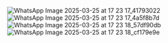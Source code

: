 ![WhatsApp Image 2025-03-25 at 17 23 17_41793022](https://github.com/user-attachments/assets/1a78572f-d6b9-4641-9468-5ae26090b81d)
![WhatsApp Image 2025-03-25 at 17 23 17_4a5f8b7d](https://github.com/user-attachments/assets/a580d72c-9e15-4dac-9c96-29c71d7f028e)
![WhatsApp Image 2025-03-25 at 17 23 18_57df90db](https://github.com/user-attachments/assets/48f2b681-0288-49e7-a958-36f4aef21ff3)
![WhatsApp Image 2025-03-25 at 17 23 18_cf179e9e](https://github.com/user-attachments/assets/92ee6557-a5ba-43e8-acdf-5254cfa7a110)

